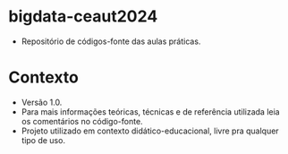 # bigdata-ceaut2024

* Repositório de códigos-fonte das aulas práticas.


# Contexto #

* Versão 1.0.
* Para mais informações teóricas, técnicas e de referência utilizada leia os comentários no código-fonte.
* Projeto utilizado em contexto didático-educacional, livre pra qualquer tipo de uso.
